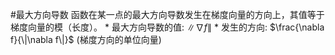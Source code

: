 #最大方向导数 
    函数在某一点的最大方向导数发生在梯度向量的方向上，其值等于梯度向量的模（长度）。
    *   最大方向导数的值: $\|\nabla f\|$
    *   发生的方向: $\frac{\nabla f}{\|\nabla f\|}$ (梯度方向的单位向量)